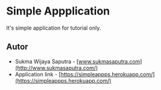 # Simple Appplication
It's simple application for tutorial only.


## Autor
* Sukma Wijaya Saputra - [www.sukmasaputra.com](http://www.sukmasaputra.com/)
* Application link - [https://simpleappps.herokuapp.com/](https://simpleappps.herokuapp.com/)
